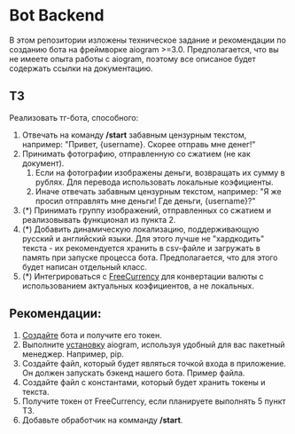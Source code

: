 # Bot Backend
В этом репозитории изложены техническое задание и рекомендации по созданию бота на фреймворке aiogram >=3.0.
Предполагается, что вы не имеете опыта работы с aiogram, поэтому все описаное 
будет содержать ссылки на документацию.


## ТЗ
Реализовать тг-бота, способного:
1. Отвечать на команду **/start** забавным цензурным текстом, например: "Привет, {username}. Скорее отправь мне денег!"
2. Принимать фотографию, отправленную со сжатием (не как документ).
   1. Если на фотографии изображены деньги, возвращать их сумму в рублях. Для перевода использовать локальные коэфициенты.
   2. Иначе отвечать забавным цензурным текстом, например: "Я же просил отправлять мне деньги! Где деньги, {username}?"
3. (*) Принимать группу изображений, отправленных со сжатием и реализовывать функционал из пункта 2.
4. (*) Добавить динамическую локализацию, поддерживающую русский и английский языки.
Для этого лучше не "хардкодить" текста - их рекомендуется хранить в csv-файле и загружать 
в память при запуске процесса бота. Предполагается, что для этого будет написан отдельный класс.
5. (*) Интегрироваться c [FreeCurrency](https://freecurrencyapi.com/docs/#official-libraries) 
для конвертации валюты с использованием актуальных коэфициентов, а не локальных.

## Рекомендации:
1. [Создайте](https://core.telegram.org/bots/tutorial#obtain-your-bot-token) бота и 
получите его токен.
2. Выполните [установку](https://docs.aiogram.dev/en/latest/install.html) aiogram, 
используя удобный для вас пакетный менеджер. Например, pip.
3. Создайте файл, который будет являться точкой входа в приложение.
Он должен запускать бэкенд нашего бота. Пример файла.
4. Создайте файл с константами, который будет хранить токены и текста.
5. Получите токен от FreeCurrency, если планируете выполнять 5 пункт ТЗ.
6. Добавьте обработчик на комманду **/start**.


